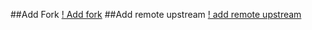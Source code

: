 ##Add Fork
[! Add fork](gambar-05.png)
##Add remote upstream
[! add remote upstream](gambar-06.PNG)
#